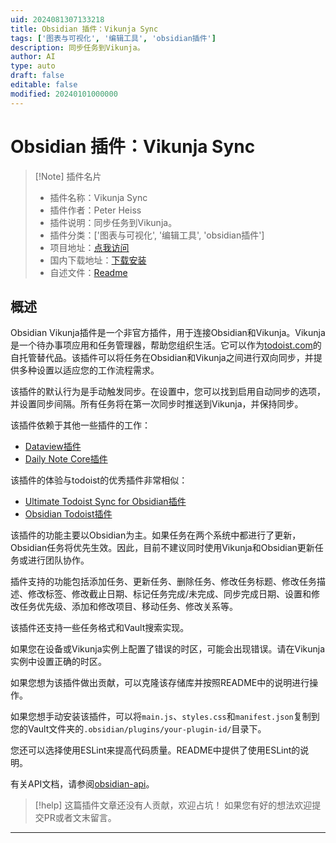 ```yaml
---
uid: 2024081307133218
title: Obsidian 插件：Vikunja Sync
tags: ['图表与可视化', '编辑工具', 'obsidian插件']
description: 同步任务到Vikunja。
author: AI
type: auto
draft: false
editable: false
modified: 20240101000000
---
```


# Obsidian 插件：Vikunja Sync

> [!Note] 插件名片
> - 插件名称：Vikunja Sync
> - 插件作者：Peter Heiss
> - 插件说明：同步任务到Vikunja。
> - 插件分类：['图表与可视化', '编辑工具', 'obsidian插件']
> - 项目地址：[点我访问](https://github.com/Heiss/obsidian-vikunja-plugin)
> - 国内下载地址：[下载安装](https://pkmer.cn/products/plugin/pluginMarket/?vikunja-sync)
> - 自述文件：[Readme](https://ghproxy.net/https://raw.githubusercontent.com/Heiss/obsidian-vikunja-plugin/main/README.md)



## 概述

Obsidian Vikunja插件是一个非官方插件，用于连接Obsidian和Vikunja。Vikunja是一个待办事项应用和任务管理器，帮助您组织生活。它可以作为[todoist.com](todoist.com)的自托管替代品。该插件可以将任务在Obsidian和Vikunja之间进行双向同步，并提供多种设置以适应您的工作流程需求。

该插件的默认行为是手动触发同步。在设置中，您可以找到启用自动同步的选项，并设置同步间隔。所有任务将在第一次同步时推送到Vikunja，并保持同步。

该插件依赖于其他一些插件的工作：

- [Dataview插件](https://github.com/blacksmithgu/obsidian-dataview)
- [Daily Note Core插件](https://help.obsidian.md/Plugins/Daily+notes)

该插件的体验与todoist的优秀插件非常相似：

- [Ultimate Todoist Sync for Obsidian插件](https://github.com/HeroBlackInk/ultimate-todoist-sync-for-obsidian)
- [Obsidian Todoist插件](https://github.com/jamiebrynes7/obsidian-todoist-plugin)

该插件的功能主要以Obsidian为主。如果任务在两个系统中都进行了更新，Obsidian任务将优先生效。因此，目前不建议同时使用Vikunja和Obsidian更新任务或进行团队协作。

插件支持的功能包括添加任务、更新任务、删除任务、修改任务标题、修改任务描述、修改标签、修改截止日期、标记任务完成/未完成、同步完成日期、设置和修改任务优先级、添加和修改项目、移动任务、修改关系等。

该插件还支持一些任务格式和Vault搜索实现。

如果您在设备或Vikunja实例上配置了错误的时区，可能会出现错误。请在Vikunja实例中设置正确的时区。

如果您想为该插件做出贡献，可以克隆该存储库并按照README中的说明进行操作。

如果您想手动安装该插件，可以将`main.js`、`styles.css`和`manifest.json`复制到您的Vault文件夹的`.obsidian/plugins/your-plugin-id/`目录下。

您还可以选择使用ESLint来提高代码质量。README中提供了使用ESLint的说明。

有关API文档，请参阅[obsidian-api](https://github.com/obsidianmd/obsidian-api)。


> [!help] 
> 这篇插件文章还没有人贡献，欢迎占坑！
> 如果您有好的想法欢迎提交PR或者文末留言。
> 

---



